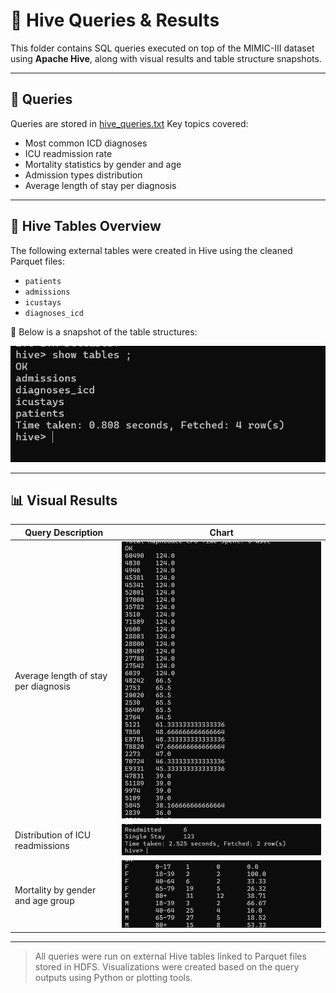 # 🐝 Hive Queries & Results

This folder contains SQL queries executed on top of the MIMIC-III dataset using **Apache Hive**, along with visual results and table structure snapshots.

---

## 📄 Queries

Queries are stored in [hive_queries.txt](./Hive/Hive%20Queries/hive_queries.txt)
Key topics covered:

- Most common ICD diagnoses
- ICU readmission rate
- Mortality statistics by gender and age
- Admission types distribution
- Average length of stay per diagnosis

---

## 🧱 Hive Tables Overview

The following external tables were created in Hive using the cleaned Parquet files:

- `patients`
- `admissions`
- `icustays`
- `diagnoses_icd`

📸 Below is a snapshot of the table structures:

![Hive Tables](./Hive%20Results/Hive-tables.png)

---

## 📊 Visual Results

| Query Description                      | Chart |
|----------------------------------------|--------|
| Average length of stay per diagnosis   |![](./Hive%20Results/Average%20length%20of%20stay%20per%20diagnosis.png) |
| Distribution of ICU readmissions       |![](./Hive%20Results/Distribution%20of%20ICU%20readmissions.png) |
| Mortality by gender and age group      |![](./Hive%20Results/Mortality%20rates%20by%20demographic%20groups.png) |

---

> All queries were run on external Hive tables linked to Parquet files stored in HDFS.
> Visualizations were created based on the query outputs using Python or plotting tools.
